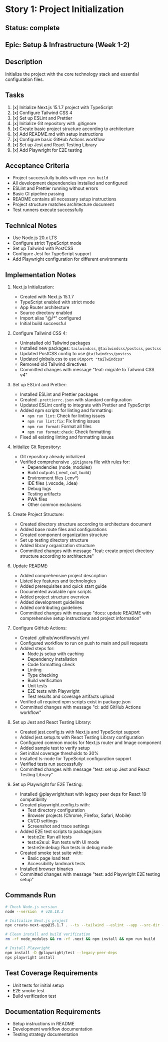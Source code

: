 # Story 1: Project Initialization

## Status: complete

## Epic: Setup & Infrastructure (Week 1-2)

## Description

Initialize the project with the core technology stack and essential configuration files.

## Tasks

1. [x] Initialize Next.js 15.1.7 project with TypeScript
2. [x] Configure Tailwind CSS 4
3. [x] Set up ESLint and Prettier
4. [x] Initialize Git repository with .gitignore
5. [x] Create basic project structure according to architecture
6. [x] Add README.md with setup instructions
7. [x] Configure basic GitHub Actions workflow
8. [x] Set up Jest and React Testing Library
9. [x] Add Playwright for E2E testing

## Acceptance Criteria

- Project successfully builds with `npm run build`
- All development dependencies installed and configured
- ESLint and Prettier running without errors
- Basic CI pipeline passing
- README contains all necessary setup instructions
- Project structure matches architecture document
- Test runners execute successfully

## Technical Notes

- Use Node.js 20.x LTS
- Configure strict TypeScript mode
- Set up Tailwind with PostCSS
- Configure Jest for TypeScript support
- Add Playwright configuration for different environments

## Implementation Notes

1. Next.js Initialization:

   - Created with Next.js 15.1.7
   - TypeScript enabled with strict mode
   - App Router architecture
   - Source directory enabled
   - Import alias "@/\*" configured
   - Initial build successful

2. Configure Tailwind CSS 4:
   - Uninstalled old Tailwind packages
   - Installed new packages: `tailwindcss`, `@tailwindcss/postcss`, `postcss`
   - Updated PostCSS config to use `@tailwindcss/postcss`
   - Updated globals.css to use `@import "tailwindcss"`
   - Removed old Tailwind directives
   - Committed changes with message "feat: migrate to Tailwind CSS v4"

3. Set up ESLint and Prettier:
   - Installed ESLint and Prettier packages
   - Created `.prettierrc.json` with standard configuration
   - Updated ESLint config to integrate with Prettier and TypeScript
   - Added npm scripts for linting and formatting:
     - `npm run lint`: Check for linting issues
     - `npm run lint:fix`: Fix linting issues
     - `npm run format`: Format all files
     - `npm run format:check`: Check formatting
   - Fixed all existing linting and formatting issues

4. Initialize Git Repository:
   - Git repository already initialized
   - Verified comprehensive `.gitignore` file with rules for:
     - Dependencies (node_modules)
     - Build outputs (.next, out, build)
     - Environment files (.env*)
     - IDE files (.vscode, .idea)
     - Debug logs
     - Testing artifacts
     - PWA files
     - Other common exclusions

5. Create Project Structure:
   - Created directory structure according to architecture document
   - Added base route files and configurations
   - Created component organization structure
   - Set up testing directory structure
   - Added library organization structure
   - Committed changes with message "feat: create project directory structure according to architecture"

6. Update README:
   - Added comprehensive project description
   - Listed key features and technologies
   - Added prerequisites and quick start guide
   - Documented available npm scripts
   - Added project structure overview
   - Added development guidelines
   - Added contributing guidelines
   - Committed changes with message "docs: update README with comprehensive setup instructions and project information"

7. Configure GitHub Actions:
   - Created .github/workflows/ci.yml
   - Configured workflow to run on push to main and pull requests
   - Added steps for:
     - Node.js setup with caching
     - Dependency installation
     - Code formatting check
     - Linting
     - Type checking
     - Build verification
     - Unit tests
     - E2E tests with Playwright
     - Test results and coverage artifacts upload
   - Verified all required npm scripts exist in package.json
   - Committed changes with message "ci: add GitHub Actions workflow"

8. Set up Jest and React Testing Library:
   - Created jest.config.ts with Next.js and TypeScript support
   - Added jest.setup.ts with React Testing Library configuration
   - Configured common mocks for Next.js router and Image component
   - Added sample test to verify setup
   - Set initial coverage thresholds to 30%
   - Installed ts-node for TypeScript configuration support
   - Verified tests run successfully
   - Committed changes with message "test: set up Jest and React Testing Library"

9. Set up Playwright for E2E Testing:
   - Installed @playwright/test with legacy peer deps for React 19 compatibility
   - Created playwright.config.ts with:
     - Test directory configuration
     - Browser projects (Chrome, Firefox, Safari, Mobile)
     - CI/CD settings
     - Screenshot and trace settings
   - Added E2E test scripts to package.json:
     - test:e2e: Run all tests
     - test:e2e:ui: Run tests with UI mode
     - test:e2e:debug: Run tests in debug mode
   - Created smoke test suite with:
     - Basic page load test
     - Accessibility landmark tests
   - Installed browser binaries
   - Committed changes with message "test: add Playwright E2E testing setup"

## Commands Run

```bash
# Check Node.js version
node --version  # v20.18.3

# Initialize Next.js project
npx create-next-app@15.1.7 . --ts --tailwind --eslint --app --src-dir --import-alias "@/*" --use-npm

# Clean install and build verification
rm -rf node_modules && rm -rf .next && npm install && npm run build

# Install Playwright
npm install -D @playwright/test --legacy-peer-deps
npx playwright install
```

## Test Coverage Requirements

- Unit tests for initial setup
- E2E smoke test
- Build verification test

## Documentation Requirements

- Setup instructions in README
- Development workflow documentation
- Testing strategy documentation

